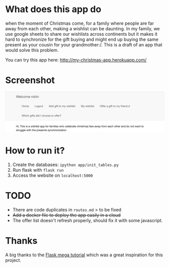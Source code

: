 # What does this app do
when the moment of Christmas come, for a family where people are far away from each other, making a wishlist can be daunting. In my family, we use google sheets to share our wishlists across continents but it makes it hard to synchronize for the gift buying and might end up buying the same present as your cousin for your grandmother:/. This is a draft of an app that would solve this problem.

You can try this app here: http://my-christmas-app.herokuapp.com/

# Screenshot
![Screenshot](screenshot.png)

# How to run it? 
1. Create the databases: `ipython app/init_tables.py`
2. Run flask with `flask run` 
3. Access the website on `localhost:5000`  

# TODO 
- There are code duplicates in `routes.md` > to be fixed
- ~~Add a docker file to deploy the app easily in a cloud~~ 
- The offer list doesn't refresh properly, should fix it with some javascript. 

# Thanks
A big thanks to the [Flask mega tutorial](https://blog.miguelgrinberg.com/post/the-flask-mega-tutorial-part-i-hello-world) 
which was a great inspiration for this project.

